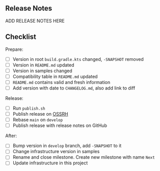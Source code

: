 ## Release Notes

ADD RELEASE NOTES HERE

## Checklist

Prepare:

- [ ] Version in root `build.gradle.kts` changed, `-SNAPSHOT` removed
- [ ] Version in `README.md` updated
- [ ] Version in samples changed
- [ ] Compatibility table in `README.md` updated
- [ ] `README.md` contains valid and fresh information
- [ ] Add version with date to `CHANGELOG.md`, also add link to diff

Release:

- [ ] Run `publish.sh`
- [ ] Publish release on [OSSRH](https://s01.oss.sonatype.org/)
- [ ] Rebase `main` on `develop`
- [ ] Publish release with release notes on GitHub

After:

- [ ] Bump version in `develop` branch, add `-SNAPSHOT` to it
- [ ] Change infrastructure version in samples
- [ ] Rename and close milestone. Create new milestone with name `Next`
- [ ] Update infrastructure in this project

